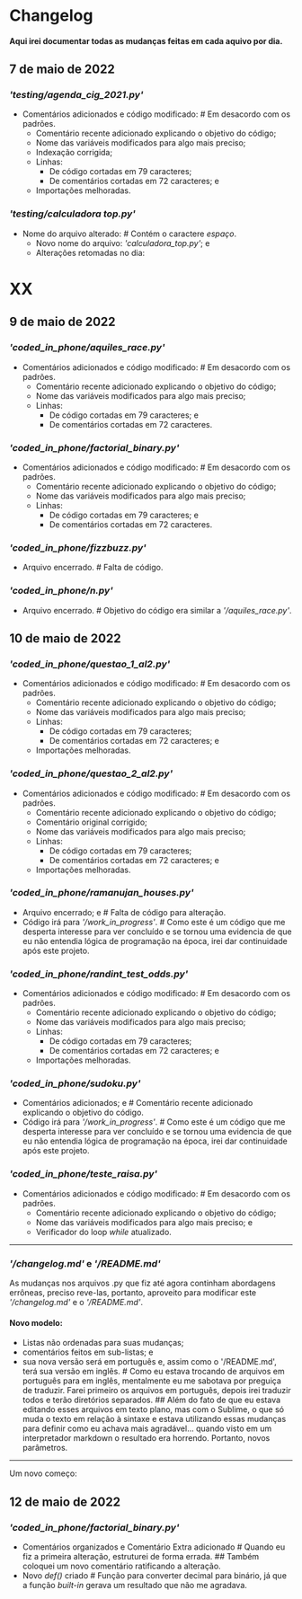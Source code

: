 # Changelog
#### Aqui irei documentar todas as mudanças feitas em cada aquivo por dia.
## **7 de maio de 2022**
### *'testing/agenda_cig_2021.py'*
- Comentários adicionados e código modificado:
    \# Em desacordo com os padrões.
    - Comentário recente adicionado explicando o objetivo do código;
    - Nome das variáveis modificados para algo mais preciso;
    - Indexação corrigida;
    - Linhas:
        - De código cortadas em 79 caracteres;
        - De comentários cortadas em 72 caracteres; e
    - Importações melhoradas.
### *'testing/calculadora top.py'*
- Nome do arquivo alterado:
    \# Contém o caractere *espaço*.
    - Novo nome do arquivo: *'calculadora_top.py'*; e
    - Alterações retomadas no dia: 
# XX
## **9 de maio de 2022**
### *'coded_in_phone/aquiles_race.py'*
- Comentários adicionados e código modificado:
    \# Em desacordo com os padrões.
    - Comentário recente adicionado explicando o objetivo do código;
    - Nome das variáveis modificados para algo mais preciso;
    - Linhas:
        - De código cortadas em 79 caracteres; e
        - De comentários cortadas em 72 caracteres.
### *'coded_in_phone/factorial_binary.py'*
- Comentários adicionados e código modificado:
    \# Em desacordo com os padrões.
    - Comentário recente adicionado explicando o objetivo do código;
    - Nome das variáveis modificados para algo mais preciso;
    - Linhas:
        - De código cortadas em 79 caracteres; e
        - De comentários cortadas em 72 caracteres.
### *'coded_in_phone/fizzbuzz.py'*
- Arquivo encerrado.
    \# Falta de código.
### *'coded_in_phone/n.py'*
- Arquivo encerrado.
    \# Objetivo do código era similar a *'/aquiles_race.py'*.
## **10 de maio de 2022**
### *'coded_in_phone/questao_1_al2.py'*
- Comentários adicionados e código modificado:
    \# Em desacordo com os padrões.
    - Comentário recente adicionado explicando o objetivo do código;
    - Nome das variáveis modificados para algo mais preciso;
    - Linhas:
        - De código cortadas em 79 caracteres;
        - De comentários cortadas em 72 caracteres; e
    - Importações melhoradas.
### *'coded_in_phone/questao_2_al2.py'*
- Comentários adicionados e código modificado:
    \# Em desacordo com os padrões.
    - Comentário recente adicionado explicando o objetivo do código;
    - Comentário original corrigido;
    - Nome das variáveis modificados para algo mais preciso;
    - Linhas:
        - De código cortadas em 79 caracteres;
        - De comentários cortadas em 72 caracteres; e
    - Importações melhoradas.
### *'coded_in_phone/ramanujan_houses.py'*
- Arquivo encerrado; e
    \# Falta de código para alteração.
- Código irá para *'/work_in_progress'*.
    \# Como este é um código que me desperta interesse para ver concluído e se tornou uma evidencia de que eu não entendia lógica de programação na época, irei dar continuidade após este projeto.
### *'coded_in_phone/randint_test_odds.py'*
- Comentários adicionados e código modificado:
    \# Em desacordo com os padrões.
    - Comentário recente adicionado explicando o objetivo do código;
    - Nome das variáveis modificados para algo mais preciso;
    - Linhas:
        - De código cortadas em 79 caracteres;
        - De comentários cortadas em 72 caracteres; e
    - Importações melhoradas.
### *'coded_in_phone/sudoku.py'*
- Comentários adicionados; e
    \# Comentário recente adicionado explicando o objetivo do código.
- Código irá para *'/work_in_progress'*.
    \# Como este é um código que me desperta interesse para ver concluído e se tornou uma evidencia de que eu não entendia lógica de programação na época, irei dar continuidade após este projeto.
### *'coded_in_phone/teste_raisa.py'*
- Comentários adicionados e código modificado:
    \# Em desacordo com os padrões.
    - Comentário recente adicionado explicando o objetivo do código;
    - Nome das variáveis modificados para algo mais preciso; e
    - Verificador do loop *while* atualizado.
---
### *'/changelog.md'* e *'/README.md'*
 As mudanças nos arquivos .py que fiz até agora continham abordagens errôneas, preciso reve-las, portanto, aproveito para modificar este *'/changelog.md'* e o *'/README.md'*.
#### Novo modelo:
- Listas não ordenadas para suas mudanças;
- comentários feitos em sub-listas; e
- sua nova versão será em português e, assim como o '/README.md', terá sua versão em inglês.
    \# Como eu estava trocando de arquivos em português para em inglês, mentalmente eu me sabotava por preguiça de traduzir. Farei primeiro os arquivos em português, depois irei traduzir todos e terão diretórios separados.
    \## Além do fato de que eu estava editando esses arquivos em texto plano, mas com o Sublime, o que só muda o texto em relação à sintaxe e estava utilizando essas mudanças para definir como eu achava mais agradável... quando visto em um interpretador markdown o resultado era horrendo. Portanto, novos parâmetros.
---
Um novo começo:
## **12 de maio de 2022**
### *'coded_in_phone/factorial_binary.py'*
- Comentários organizados e Comentário Extra adicionado
    \# Quando eu fiz a primeira alteração, estruturei de forma errada.
    \## Também coloquei um novo comentário ratificando a alteração.
- Novo *def()* criado
    \# Função para converter decimal para binário, já que a função *built-in* gerava um resultado que não me agradava.